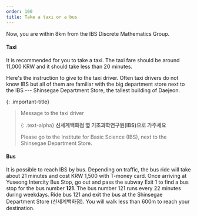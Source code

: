 ```yaml
---
order: 100
title: Take a taxi or a bus
---
```

Now, you are within 8km from the IBS Discrete Mathematics Group. 


#### Taxi 
It is recommended for you to take a taxi. The taxi fare should be around 11,000 KRW and it should take less than 20 minutes.

Here's the instruction to give to the taxi driver. Often taxi drivers do not know IBS but all of them are familiar with the big department store next to the IBS --- Shinsegae Department Store, the tallest building of Daejeon.

{: .important-title}
> Message to the taxi driver
> 
> {: .text-alpha}
> **신세계백화점 옆 기초과학연구원(IBS)으로 가주세요**
> 
> Please go to the Institute for Basic Science (IBS), next to the Shinsegae Department Store.

#### Bus

It is possible to reach IBS by bus. Depending on traffic, the bus ride will take about 21 minutes and cost KRW 1,500 with T-money card. Once arriving at Yuseong Intercity Bus Stop, go out 
and pass the subway Exit 1 to find a bus stop for the bus number **121**. The bus number 121 runs every 22 minutes during weekdays.
Ride bus 121 and exit the bus 
at the Shinsegae Department Store (신세계백화점).
You will walk less than 600m to reach your destination.


